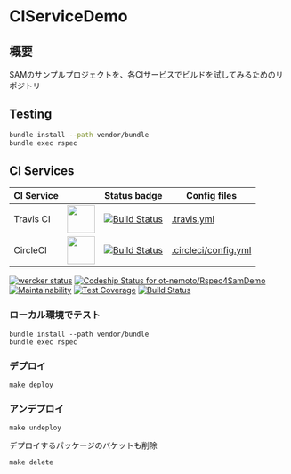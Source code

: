# CIServiceDemo

## 概要

SAMのサンプルプロジェクトを、各CIサービスでビルドを試してみるためのリポジトリ

## Testing

```sh
bundle install --path vendor/bundle
bundle exec rspec
```

## CI Services

|CI Service| |Status badge|Config files|
|--|--|--|--|
|Travis CI|<img src="https://cdn.worldvectorlogo.com/logos/travis-ci-icon.svg" width="50px">|[![Build Status](https://travis-ci.org/ot-nemoto/CIServiceDemo.svg?branch=master)](https://travis-ci.org/ot-nemoto/CIServiceDemo)|[.travis.yml](.travis.yml)|
|CircleCI|<img src="https://cdn.worldvectorlogo.com/logos/circleci.svg" width="50px">|[![Build Status](https://travis-ci.org/ot-nemoto/CIServiceDemo.svg?branch=master)](https://travis-ci.org/ot-nemoto/CIServiceDemo)|[.circleci/config.yml](.circleci/config.yml)|



[![wercker status](https://app.wercker.com/status/872f8aca565bd05a7d21b55409af99a2/s/master "wercker status")](https://app.wercker.com/project/byKey/872f8aca565bd05a7d21b55409af99a2)
[![Codeship Status for ot-nemoto/Rspec4SamDemo](https://app.codeship.com/projects/8f3edba0-428c-0138-130a-16d7bce19a00/status?branch=master)](https://app.codeship.com/projects/388162)
[![Maintainability](https://api.codeclimate.com/v1/badges/9fc5387f179fef8c65a1/maintainability)](https://codeclimate.com/github/ot-nemoto/Rspec4SamDemo/maintainability)
[![Test Coverage](https://api.codeclimate.com/v1/badges/9fc5387f179fef8c65a1/test_coverage)](https://codeclimate.com/github/ot-nemoto/Rspec4SamDemo/test_coverage)
[![Build Status](https://cloud.drone.io/api/badges/ot-nemoto/Rspec4SamDemo/status.svg)](https://cloud.drone.io/ot-nemoto/Rspec4SamDemo)

### ローカル環境でテスト

```
bundle install --path vendor/bundle
bundle exec rspec
```

### デプロイ

```
make deploy
```

### アンデプロイ

```
make undeploy
```

デプロイするパッケージのバケットも削除

```
make delete
```
